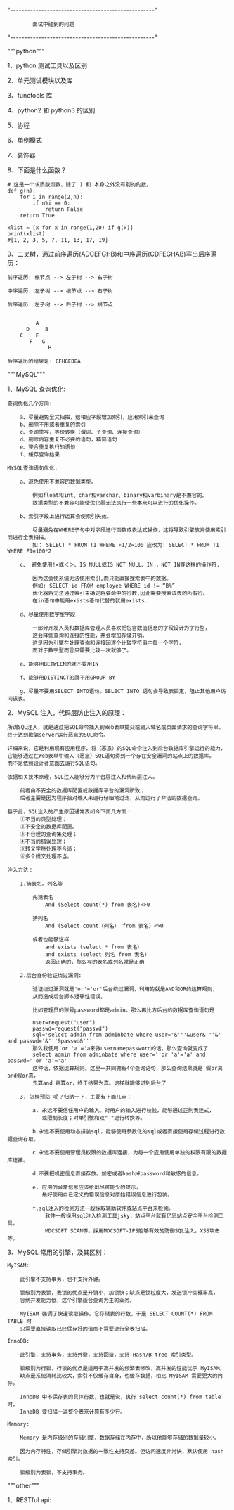 "---------------------------------------------------"
    
            面试中碰到的问题

"---------------------------------------------------"

"""python"""

1、python 测试工具以及区别
    

2、单元测试模块以及库
    
3、functools 库
    
4、python2 和 python3 的区别

5、协程
    
6、单例模式
    
7、装饰器


8、下面是什么函数？

    # 这是一个求质数函数，除了 1 和 本身之外没有别的约数。
    def g(n):
        for i in range(2,n):
            if n%i == 0:
                return False
        return True
        
    xlist = [x for x in range(1,20) if g(x)]
    print(xlist)
    #[1, 2, 3, 5, 7, 11, 13, 17, 19]
       
9、二叉树，通过前序遍历(ADCEFGHB)和中序遍历(CDFEGHAB)写出后序遍历：
    
    前序遍历: 根节点 --> 左子树 --> 右子树
    
    中序遍历: 左子树 --> 根节点 --> 右子树
    
    后序遍历: 左子树 --> 右子树 --> 根节点
    
    
             A
          D     B
        C    E
           F   G
                 H
    
    后序遍历的结果是: CFHGEDBA 
    
                 
"""MySQL"""

1、MySQL 查询优化:
    
    查询优化几个方向:
        
        a、尽量避免全文扫描，给相应字段增加索引，应用索引来查询
        b、删除不用或者重复的索引
        c、查询重写，等价转换（谓词、子查询、连接查询）
        d、删除内容重复不必要的语句，精简语句
        e、整合重复执行的语句
        f、缓存查询结果
        
    MYSQL查询语句优化:
        
        a、避免使用不兼容的数据类型。
            
            例如float和int、char和varchar、binary和varbinary是不兼容的。
            数据类型的不兼容可能使优化器无法执行一些本来可以进行的优化操作。    
            
        b、索引字段上进行运算会使索引失效。
                
            尽量避免在WHERE子句中对字段进行函数或表达式操作，这将导致引擎放弃使用索引而进行全表扫描。
            如： SELECT * FROM T1 WHERE F1/2=100 应改为: SELECT * FROM T1 WHERE F1=100*2    
            
        c、 避免使用!=或＜＞、IS NULL或IS NOT NULL、IN ，NOT IN等这样的操作符.
                
            因为这会使系统无法使用索引,而只能直接搜索表中的数据。
            例如: SELECT id FROM employee WHERE id != “B%” 
            优化器将无法通过索引来确定将要命中的行数,因此需要搜索该表的所有行。
            在in语句中能用exists语句代替的就用exists.   
            
        d、尽量使用数字型字段.
            
            一部分开发人员和数据库管理人员喜欢把包含数值信息的字段设计为字符型，
            这会降低查询和连接的性能，并会增加存储开销。
            这是因为引擎在处理查询和连接回逐个比较字符串中每一个字符，
            而对于数字型而言只需要比较一次就够了。
        
        e、能够用BETWEEN的就不要用IN
            
        f、能够用DISTINCT的就不用GROUP BY
            
        g、尽量不要用SELECT INTO语句。SELECT INTO 语句会导致表锁定，阻止其他用户访问该表。
            

2、MySQL 注入，代码层防止注入的原理：
        
    所谓SQL注入，就是通过把SQL命令插入到Web表单提交或输入域名或页面请求的查询字符串。
    终于达到欺骗server运行恶意的SQL命令。

    详细来说，它是利用现有应用程序，将（恶意）的SQL命令注入到后台数据库引擎运行的能力，
    它能够通过在Web表单中输入（恶意）SQL语句得到一个存在安全漏洞的站点上的数据库。
    而不是依照设计者意图去运行SQL语句。   
        
    依据相关技术原理，SQL注入能够分为平台层注入和代码层注入。
        
        前者由不安全的数据库配置或数据库平台的漏洞所致；
        后者主要是因为程序猿对输入未进行仔细地过滤，从而运行了非法的数据查询。
        
    基于此，SQL注入的产生原因通常表如今下面几方面：
        ①不当的类型处理；
        ②不安全的数据库配置。
        ③不合理的查询集处理；
        ④不当的错误处理；
        ⑤转义字符处理不合适；
        ⑥多个提交处理不当。
        
    注入方法：

        1.猜表名。列名等

            先猜表名  
                And (Select count(*) from 表名)<>0
                
            猜列名
                And (Select count（列名） from 表名）<>0
                
            或者也能够这样 
                and exists (select * from 表名）            
                and exists (select 列名 from 表名）          
                返回正确的，那么写的表名或列名就是正确  

        2.后台身份验证绕过漏洞:
            
            验证绕过漏洞就是'or'='or'后台绕过漏洞，利用的就是AND和OR的运算规则，
            从而造成后台脚本逻辑性错误。
                
            比如管理员的账号password都是admin。那么再比方后台的数据库查询语句是

            user=request("user")
            passwd=request("passwd")                
            sql='select admin from adminbate where user='&'''&user&'''&' and passwd='&'''&passwd&'''              
            那么我使用'or 'a'='a来做usernamepassword的话，那么查询就变成了                
            select admin from adminbate where user=''or 'a'='a' and passwd=''or 'a'='a'               
            这种话，依据运算规则。这里一共同拥有4个查询语句，那么查询结果就是 假or真and假or真，
            先算and 再算or，终于结果为真。这样就能够进到后台了        
            
        3. 怎样预防 呢？归纳一下，主要有下面几点：
            
            a. 永远不要信任用户的输入。对用户的输入进行校验，能够通过正則表達式，
               或限制长度；对单引號和双"-"进行转换等。
                
            b.永远不要使用动态拼装sql，能够使用參数化的sql或者直接使用存储过程进行数据查询存取。
                
            c.永远不要使用管理员权限的数据库连接，为每一个应用使用单独的权限有限的数据库连接。
                
            d.不要把机密信息直接存放。加密或者hash掉password和敏感的信息。
                
            e. 应用的异常信息应该给出尽可能少的提示，
               最好使用自己定义的错误信息对原始错误信息进行包装。
                
            f.sql注入的检測方法一般採取辅助软件或站点平台来检測。
                软件一般採用sql注入检測工具jsky，站点平台就有亿思站点安全平台检測工具。
                MDCSOFT SCAN等。採用MDCSOFT-IPS能够有效的防御SQL注入。XSS攻击等。

    
3、MySQL 常用的引擎，及其区别：
    
    MyISAM:
        
        此引擎不支持事务，也不支持外键。
        
        锁级别为表锁，表锁的优点是开销小，加锁快；缺点是锁粒度大，发送锁冲突概率高，
        容纳并发能力低，这个引擎适合查询为主的业务。
        
        MyISAM 强调了快速读取操作。它存储表的行数，于是 SELECT COUNT(*) FROM TABLE 时
        只需要直接读取已经保存好的值而不需要进行全表扫描。    
        
    InnoDB:
        
        此引擎，支持事务，支持外键，支持回滚，支持 Hash/B-tree 索引类型。
        
        锁级别为行锁，行锁的优点是适用于高并发的频繁表修改，高并发的性能优于 MyISAM。
        缺点是系统消耗比较大，索引不仅缓存自身，也缓存数据，相比 MyISAM 需要更大的内存。
        
        InnoDB 中不保存表的具体行数，也就是说，执行 select count(*) from table 时，
        InnoDB 要扫描一遍整个表来计算有多少行。
        
    Memory:
    
        Memory 是内存级别的存储引擎，数据存储在内存中，所以他能够存储的数据量较小。
        
        因为内存特性，存储引擎对数据的一致性支持交差。但访问速度非常快，默认使用 hash 索引。
        
        锁级别为表锁，不支持事务。    


"""other"""

1、RESTful api:
    
        